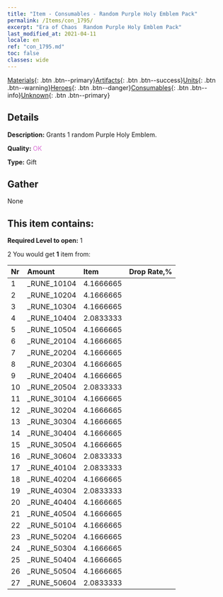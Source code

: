 ```yaml
---
title: "Item - Consumables - Random Purple Holy Emblem Pack"
permalink: /Items/con_1795/
excerpt: "Era of Chaos  Random Purple Holy Emblem Pack"
last_modified_at: 2021-04-11
locale: en
ref: "con_1795.md"
toc: false
classes: wide
---
```

 [Materials](/Items/){: .btn .btn--primary}[Artifacts](/Items/Artifacts/){: .btn .btn--success}[Units](/Items/Units/){: .btn .btn--warning}[Heroes](/Items/Heroes/){: .btn .btn--danger}[Consumables](/Items/Consumables/){: .btn .btn--info}[Unknown](/Items/Unknown/){: .btn .btn--primary}

## Details
 **Description:** Grants 1 random Purple Holy Emblem.

 **Quality:** <span style="color: #DA70D6">OK</span>

 **Type:** Gift

## Gather

  None

## This item contains:

 **Required Level to open:** 1

 2 You would get **1** item  from:

  | Nr | Amount |     Item    | Drop Rate,% |
  |:---|:-------|:------------|:---------:|
  | 1 | _RUNE_10104 | 4.1666665 | 
  | 2 | _RUNE_10204 | 4.1666665 | 
  | 3 | _RUNE_10304 | 4.1666665 | 
  | 4 | _RUNE_10404 | 2.0833333 | 
  | 5 | _RUNE_10504 | 4.1666665 | 
  | 6 | _RUNE_20104 | 4.1666665 | 
  | 7 | _RUNE_20204 | 4.1666665 | 
  | 8 | _RUNE_20304 | 4.1666665 | 
  | 9 | _RUNE_20404 | 4.1666665 | 
  | 10 | _RUNE_20504 | 2.0833333 | 
  | 11 | _RUNE_30104 | 4.1666665 | 
  | 12 | _RUNE_30204 | 4.1666665 | 
  | 13 | _RUNE_30304 | 4.1666665 | 
  | 14 | _RUNE_30404 | 4.1666665 | 
  | 15 | _RUNE_30504 | 4.1666665 | 
  | 16 | _RUNE_30604 | 2.0833333 | 
  | 17 | _RUNE_40104 | 2.0833333 | 
  | 18 | _RUNE_40204 | 4.1666665 | 
  | 19 | _RUNE_40304 | 2.0833333 | 
  | 20 | _RUNE_40404 | 4.1666665 | 
  | 21 | _RUNE_40504 | 4.1666665 | 
  | 22 | _RUNE_50104 | 4.1666665 | 
  | 23 | _RUNE_50204 | 4.1666665 | 
  | 24 | _RUNE_50304 | 4.1666665 | 
  | 25 | _RUNE_50404 | 4.1666665 | 
  | 26 | _RUNE_50504 | 4.1666665 | 
  | 27 | _RUNE_50604 | 2.0833333 | 
